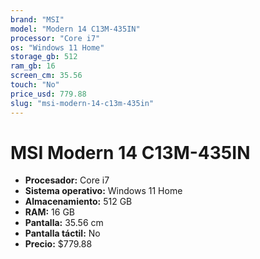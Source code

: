 ```yaml
---
brand: "MSI"
model: "Modern 14 C13M-435IN"
processor: "Core i7"
os: "Windows 11 Home"
storage_gb: 512
ram_gb: 16
screen_cm: 35.56
touch: "No"
price_usd: 779.88
slug: "msi-modern-14-c13m-435in"
---
```


# MSI Modern 14 C13M-435IN

- **Procesador:** Core i7
- **Sistema operativo:** Windows 11 Home
- **Almacenamiento:** 512 GB
- **RAM:** 16 GB
- **Pantalla:** 35.56 cm
- **Pantalla táctil:** No
- **Precio:** $779.88
